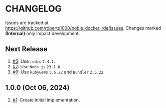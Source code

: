 # CHANGELOG

Issues are tracked at https://github.com/roberts1000/noble_docker_rde/issues. Changes marked **(Internal)** only impact development. 

## Next Release

1. [#5](../../issues/5): Use `redis` `7.4.1`.
1. [#7](../../issues/7): Use `Node.js` `23.1.0`.
1. [#9](../../issues/9): Use `RubyGems` `3.5.22` and `Bundler` `2.5.22`.

## 1.0.0 (Oct 06, 2024)

1. [#1](../../issues/1): Create initial implementation.
